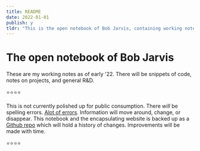 ```yaml
---
title: README
date: 2022-01-01
publish: y
tldr: "This is the open notebook of Bob Jarvis, containing working notes, code snippets, project notes, and general R&D from early '22. It is a work in progress, with spelling errors and information that may change or disappear, backed up as a Github repo for tracking changes."
---
```


# The open notebook of Bob Jarvis

These are my working notes as of early '22. There will be snippets of code, notes on projects, and general R&D.  

⭐⭐⭐⭐

This is not currently polished up for public consumption. There *will* be spelling errors.  [Alot of errors](http://hyperboleandahalf.blogspot.com/2010/04/alot-is-better-than-you-at-everything.html). Information will move around, change, or disappear. This notebook and the encapsulating website is backed up as a [Github repo](https://github.com/zealtv/zeal-co-hugo) which will hold a history of changes. Improvements will be made with time.

⭐⭐⭐⭐
